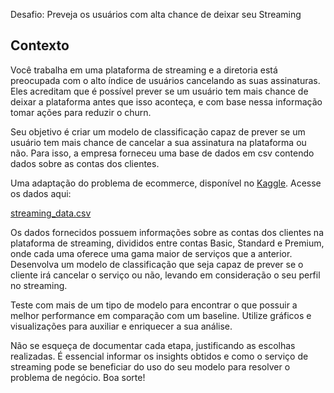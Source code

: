 Desafio: Preveja os usuários com alta chance de deixar seu Streaming
## Contexto

Você trabalha em uma plataforma de streaming e a diretoria está preocupada com o alto índice de usuários cancelando as suas assinaturas. Eles acreditam que é possível prever se um usuário tem mais chance de deixar a plataforma antes que isso aconteça, e com base nessa informação tomar ações para reduzir o churn.

Seu objetivo é criar um modelo de classificação capaz de prever se um usuário tem mais chance de cancelar a sua assinatura na plataforma ou não. Para isso, a empresa forneceu uma base de dados em csv contendo dados sobre as contas dos clientes.


Uma adaptação do problema de ecommerce, disponível no [Kaggle](https://www.kaggle.com/datasets/ankitverma2010/ecommerce-customer-churn-analysis-and-prediction?select=E+Commerce+Dataset.xlsx). Acesse os dados aqui: 

[streaming_data.csv](https://s3-us-west-2.amazonaws.com/secure.notion-static.com/75a740fb-4146-455a-8d13-6a24ba56d2c8/streaming_data.csv)

Os dados fornecidos possuem informações sobre as contas dos clientes na plataforma de streaming, divididos entre contas Basic, Standard e Premium, onde cada uma oferece uma gama maior de serviços que a anterior.
Desenvolva um modelo de classificação que seja capaz de prever se o cliente irá cancelar o serviço ou não, levando em consideração o seu perfil no streaming.

Teste com mais de um tipo de modelo para encontrar o que possuir a melhor performance em comparação com um baseline. Utilize gráficos e visualizações para auxiliar e enriquecer a sua análise.

Não se esqueça de documentar cada etapa, justificando as escolhas realizadas. É essencial informar os insights obtidos e como o serviço de streaming pode se beneficiar do uso do seu modelo para resolver o problema de negócio. Boa sorte!
